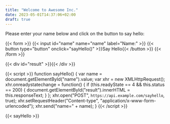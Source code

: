 ```yaml
---
title: "Welcome to Awesome Inc."
date: 2023-05-01T14:37:06+02:00
draft: true
---
```


Please enter your name below and click on the button to say hello:

{{< form >}}
{{< input id="name" name="name" label="Name:" >}}
{{< button type="button" onclick="sayHello()" >}}Say Hello{{< /button >}}
{{< /form >}}

{{< div id="result" >}}{{< /div >}}

{{< script >}}
function sayHello() {
  var name = document.getElementById("name").value;
  var xhr = new XMLHttpRequest();
  xhr.onreadystatechange = function() {
    if (this.readyState == 4 && this.status == 200) {
      document.getElementById("result").innerHTML = this.responseText;
    }
  };
  xhr.open("POST", `https://api.example.com/sayhello`, true);
  xhr.setRequestHeader("Content-type", "application/x-www-form-urlencoded");
  xhr.send("name=" + name);
}
{{< /script >}}

{{< sayHello >}}
